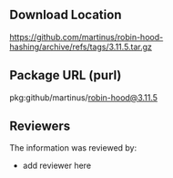 ## Download Location

https://github.com/martinus/robin-hood-hashing/archive/refs/tags/3.11.5.tar.gz

## Package URL (purl)

pkg:github/martinus/robin-hood@3.11.5

## Reviewers

The information was reviewed by:

* add reviewer here

